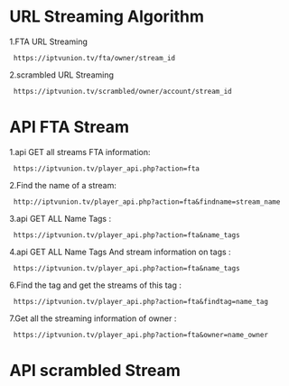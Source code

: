 # URL Streaming Algorithm 

1.FTA URL Streaming

     https://iptvunion.tv/fta/owner/stream_id
    
2.scrambled URL Streaming 

     https://iptvunion.tv/scrambled/owner/account/stream_id
    
# API FTA Stream

 

1.api GET all streams FTA information:

     https://iptvunion.tv/player_api.php?action=fta
     
2.Find the name of a stream:

     http://iptvunion.tv/player_api.php?action=fta&findname=stream_name
    
3.api GET ALL Name Tags :

     https://iptvunion.tv/player_api.php?action=fta&name_tags
     
4.api GET ALL Name Tags  And stream information on tags :

     https://iptvunion.tv/player_api.php?action=fta&name_tags
     
6.Find the tag and get the streams of this tag :

     https://iptvunion.tv/player_api.php?action=fta&findtag=name_tag
    
7.Get all the streaming information of owner :

     https://iptvunion.tv/player_api.php?action=fta&owner=name_owner
        
# API scrambled Stream
    
